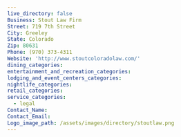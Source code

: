 ```yaml
---
live_directory: false
Business: Stout Law Firm
Street: 719 7th Street
City: Greeley
State: Colorado
Zip: 80631
Phone: (970) 373-4311
Website: 'http://www.stoutcoloradolaw.com/'
dining_categories:
entertainment_and_recreation_categories:
lodging_and_event_centers_categories:
nightlife_categories:
retail_categories:
service_categories:
  - legal
Contact_Name:
Contact_Email:
Logo_image_path: /assets/images/directory/stoutlaw.png
---
```




